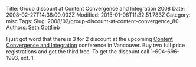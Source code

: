 Title: Group discount at Content Convergence and Integration 2008
Date: 2008-02-27T14:38:00.002Z
Modified: 2015-01-06T11:32:51.783Z
Category: misc
Tags: 
Slug: 2008/02/group-discount-at-content-convergence_80
Authors: Seth Gottlieb

I just got word that there is 3 for 2 discount at the upcoming [Content Convergence and Integration](http://www.convergence.confabb.com/conferences/cci2008) conference in Vancouver.  Buy two full price registrations and get the third free.  To get the discount call 1-604-696-1993, ext. 1.

